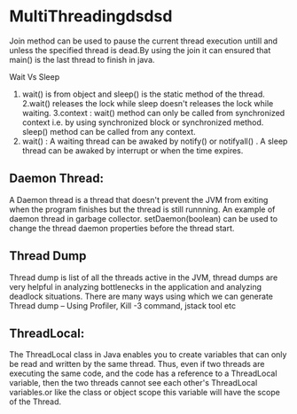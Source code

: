 # MultiThreadingdsdsd
Join method can be used to pause the current thread execution untill and unless the specified thread is dead.By using the join it can ensured that main() is the last thread to finish in java.

Wait Vs Sleep
1. wait() is from object and sleep() is the static method of the thread.
2.wait() releases the lock while sleep doesn't releases the lock while waiting.
3.context : wait() method can only be called from synchronized context i.e. by using synchronized block or synchronized method. sleep() method can be called from any context.
4. wait() : A waiting thread can be awaked by notify() or notifyall() . A sleep thread can be awaked by interrupt or when the time expires.

Daemon Thread:
---------------
A Daemon thread is a thread that doesn't prevent the JVM from exiting when the program finishes but the thread is still runnning. An example of daemon thread in garbage collector.
setDaemon(boolean) can be used to change the thread daemon properties before the thread start.

Thread Dump
------------
Thread dump is list of all the threads active in the JVM, thread dumps are very helpful in analyzing bottlenecks in the application and analyzing deadlock situations. There are many ways using which we can generate Thread dump – Using Profiler, Kill -3 command, jstack tool etc

ThreadLocal:
-------------
The ThreadLocal class in Java enables you to create variables that can only be read and written by the same thread. Thus, even if two threads are executing the same code, and the code has a reference to a ThreadLocal variable, then the two threads cannot see each other's ThreadLocal variables.or like the class or object scope this variable will have the scope of the Thread.
